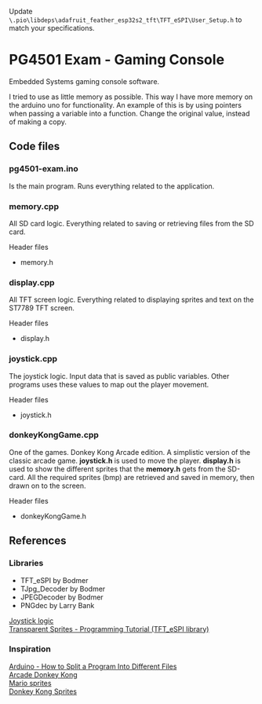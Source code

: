 Update `\.pio\libdeps\adafruit_feather_esp32s2_tft\TFT_eSPI\User_Setup.h` to match your specifications.

# PG4501 Exam - Gaming Console

Embedded Systems gaming console software.

I tried to use as little memory as possible. This way I have more memory on the arduino uno for functionality. An example of this is by using pointers when passing a variable into a function. Change the original value, instead of making a copy.

## Code files

### <b>pg4501-exam.ino</b>

Is the main program. Runs everything related to the application.

### <b>memory.cpp</b>

All SD card logic. Everything related to saving or retrieving files from the SD card.

Header files

- memory.h

### <b>display.cpp</b>

All TFT screen logic. Everything related to displaying sprites and text on the ST7789 TFT screen.

Header files

- display.h

### <b>joystick.cpp</b>

The joystick logic. Input data that is saved as public variables. Other programs uses these values to map out the player movement.

Header files

- joystick.h

### <b>donkeyKongGame.cpp</b>

One of the games. Donkey Kong Arcade edition. A simplistic version of the classic arcade game. <b>joystick.h</b> is used to move the player.
<b>display.h</b> is used to show the different sprites that the <b>memory.h</b> gets from the SD-card. All the required sprites (bmp) are retrieved and
saved in memory, then drawn on to the screen.

Header files

- donkeyKongGame.h

## References

### Libraries

- TFT_eSPI by Bodmer
- TJpg_Decoder by Bodmer
- JPEGDecoder by Bodmer
- PNGdec by Larry Bank

[Joystick logic](https://create.arduino.cc/projecthub/MisterBotBreak/how-to-use-a-joystick-with-serial-monitor-1f04f0)<br>
[Transparent Sprites - Programming Tutorial (TFT_eSPI library)](https://www.youtube.com/watch?v=U4jOFLFNZBI&t=1002s&ab_channel=VolosProjects)

### Inspiration

[Arduino - How to Split a Program Into Different Files](https://www.youtube.com/watch?v=BdstuZP6l5E&ab_channel=RoboticsBack-End)<br>
[Arcade Donkey Kong](https://www.youtube.com/watch?v=UBHJhla8TO4&t=89s&ab_channel=WorldofLongplays)<br>
[Mario sprites](https://www.mariowiki.com/Gallery:Mario_sprites_and_models)<br>
[Donkey Kong Sprites](https://www.spriters-resource.com/fullview/45989/)<br>
